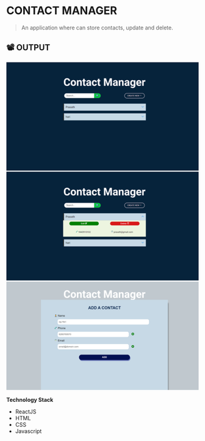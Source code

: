 # CONTACT MANAGER

> An application where can store contacts, update and delete. 


## :film_projector: OUTPUT
<p align="center">
<img src="src/Screenshot (19).png" alt="contactmanager">
  <img src="src/Screenshot (20).png" alt="contactmanager">
  <img src="src/Screenshot (21).png" alt="contactmanager">
</p>

**Technology Stack**

- ReactJS
- HTML
- CSS
- Javascript







